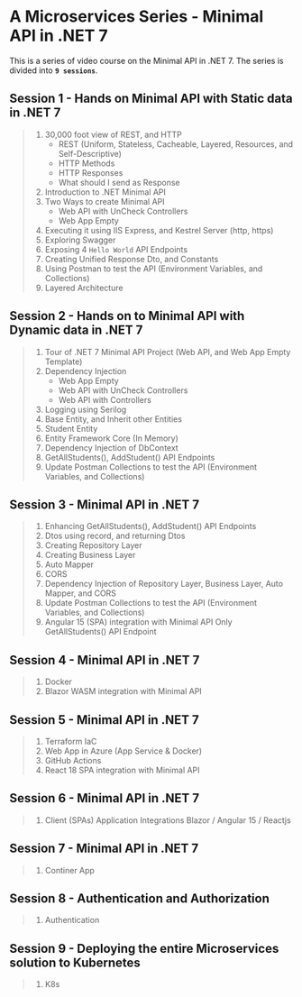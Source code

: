 # A Microservices Series - Minimal API in .NET 7

This is a series of video course on the Minimal API in .NET 7. The series is divided into **`9 sessions`**.

## Session 1 - Hands on Minimal API with Static data in .NET 7

> 1. 30,000 foot view of REST, and HTTP
>    - REST (Uniform, Stateless, Cacheable, Layered, Resources, and Self-Descriptive)
>    - HTTP Methods
>    - HTTP Responses
>    - What should I send as Response
> 1. Introduction to .NET Minimal API
> 1. Two Ways to create Minimal API
>    - Web API with UnCheck Controllers
>    - Web App Empty
> 1. Executing it using IIS Express, and Kestrel Server (http, https)
> 1. Exploring Swagger
> 1. Exposing 4 `Hello World` API Endpoints
> 1. Creating Unified Response Dto, and Constants
> 1. Using Postman to test the API (Environment Variables, and Collections)
> 1. Layered Architecture

## Session 2 - Hands on to Minimal API with Dynamic data in .NET 7

> 1. Tour of .NET 7 Minimal API Project (Web API, and Web App Empty Template)
> 1. Dependency Injection
>    - Web App Empty
>    - Web API with UnCheck Controllers
>    - Web API with Controllers
> 1. Logging using Serilog
> 1. Base Entity, and Inherit other Entities
> 1. Student Entity
> 1. Entity Framework Core (In Memory)
> 1. Dependency Injection of DbContext
> 1. GetAllStudents(), AddStudent() API Endpoints
> 1. Update Postman Collections to test the API (Environment Variables, and Collections)

## Session 3 - Minimal API in .NET 7

> 1. Enhancing GetAllStudents(), AddStudent() API Endpoints
> 1. Dtos using record, and returning Dtos
> 1. Creating Repository Layer
> 1. Creating Business Layer
> 1. Auto Mapper
> 1. CORS
> 1. Dependency Injection of Repository Layer, Business Layer, Auto Mapper, and CORS
> 1. Update Postman Collections to test the API (Environment Variables, and Collections)
> 1. Angular 15 (SPA) integration with Minimal API Only GetAllStudents() API Endpoint

## Session 4 - Minimal API in .NET 7

> 1. Docker
> 1. Blazor WASM  integration with Minimal API

## Session 5 - Minimal API in .NET 7

> 1. Terraform IaC
> 1. Web App in Azure (App Service & Docker)
> 1. GitHub Actions
> 1. React 18 SPA integration with Minimal API

## Session 6 - Minimal API in .NET 7

> 1. Client (SPAs) Application Integrations Blazor / Angular 15 / Reactjs

## Session 7 - Minimal API in .NET 7

> 1. Continer App

## Session 8 - Authentication and Authorization

> 1. Authentication

## Session 9 - Deploying the entire Microservices solution to Kubernetes

> 1. K8s
